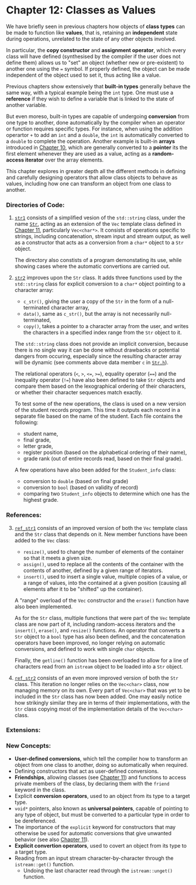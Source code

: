 # Chapter 12: Classes as Values

We have briefly seen in previous chapters how objects of **class types** can be made to function like **values**, that is, retaining an **independent** state during operations, unrelated to the state of any other objects involved.

In particular, the **copy constructor** and **assignment operator**, which every class will have defined (synthesised by the compiler if the user does not define them) allows us to "set" an object (whether new or pre-existent) to another one using the `=` symbol. If properly defined, the object can be made independent of the object used to set it, thus acting like a value.

Previous chapters show extensively that **built-in types** generally behave the same way, with a typical example being the `int` type. One must use a **reference** if they wish to define a variable that is linked to the state of another variable. 

But even moreso, built-in types are capable of undergoing **conversion** from one type to another, done automatically by the compiler when an operator or function requires specific types. For instance, when using the addition operartor `+` to add an `int` and a `double`, the `int` is automatically converted to a `double` to complete the operation. Another example is built-in **arrays** introduced in [Chapter 10](../10_Pointers&Arrays), which are generally converted to a **pointer** its the first element whenever they are used as a value, acting as a **random-access iterator** over the array elements.

This chapter explores in greater depth all the different methods in defining and carefully designing operators that allow class objects to behave as values, including how one can transform an object from one class to another.

### Directories of Code:
1) [`str1`](str1) consists of a simplified vesion of the `std::string` class, under the name [`Str`](str1/Str.h), acting as an extension of the `Vec` template class defined in [Chapter 11](../11_TemplateClasses), particularly `Vec<char*>`. It consists of operations specific to strings, including concatenation, stream input and stream output, as well as a constructor that acts as a conversion from a `char*` object to a `Str` object. 

    The directory also constists of a program demonstating its use, while showing cases where the automatic convertions are carried out.
    
2) [`str2`](str2) improves upon the `Str` class. It adds three functions used by the `std::string` class for explicit conversion to a `char*` object pointing to a character array: 
    * `c_str()`, giving the user a copy of the `Str` in the form of a null-terminated character array,
    * `data()`, same as `c_str()`, but the array is not necessarily null-terminated,
    * `copy()`, takes a pointer to a character array from the user, and writes the characters in a specified index range from the `Str` object to it. 
    
    The `std::string` class does not provide an implicit conversion, because there is no single way it can be done without drawbacks or potential dangers from occuring, especially since the resulting character array will be dynamic (see comments above data member `c` in [`Str.h`](str2/Str.h)).

    The relational operators (`<`, `>`, `<=`, `>=`), equality operator (`==`) and the inequality operator (`!=`) have also been defined to take `Str`                   objects and compare them based on the lexographical ordering of their characters, or whether their character sequences match exactly.
    
    To test some of the new operations, the class is used on a new version of the student records program. This time it outputs each record in a separate file based on the name of the student. Each file contains the following:
    *  student name,
    *  final grade,
    *  letter grade,
    *  register position (based on the alphabetical ordering of their name),
    *  grade rank (out of entire records read, based on their final grade).
    
    A few operations have also been added for the `Student_info` class:
    * conversion to `double` (based on final grade)
    * conversion to `bool` (based on validity of record)
    * comparing two `Student_info` objects to determine which one has the highest grade.

### References:
3) [`ref_str1`](ref_str1) consists of an improved version of both the `Vec` template class and the `Str` class that depends on it. New member functions have been added to the `Vec` class:
    * `resize()`, used to change the number of elements of the container so that it meets a given size.
    * `assign()`, used to replace all the contents of the container with the contents of another, defined by a given range of iterators.
    * `insert()`, used to insert a single value, multiple copies of a value, or a range of values, into the contained at a given position (causing all elements after it to be "shifted" up the container).

    A "range" overload of the `Vec` constructor and the `erase()` function have also been implemented. 

    As for the `Str` class, multiple functions that were part of the `Vec` template class are now part of it, including random-access iterators and the `insert()`, `erase()`, and `resize()` functions. An operator that converts a `Str` object to a `bool` type has also been defined, and the concatenation operators have been improved, no longer relying on automatic conversions, and defined to work with single `char` objects.
    
    Finally, the `getline()` function has been overloaded to allow for a line of characters read from an `istream` object to be loaded into a `Str` object.
    
4) [`ref_str2`](ref_str2) consists of an even more improved version of both the `Str` class. This iteration no longer relies on the `Vec<char>` class, now managing memory on its own. Every part of `Vec<char>` that was yet to be included in the `Str` class has now been added. One may easily notice how strikingly similar they are in terms of their implementations, with the `Str` class copying most of the implementation details of the `Vec<char>` class.
### Extensions:

### New Concepts:
* **User-defined conversions**, which tell the compiler how to transform an object from one class to another, doing so automatically when required.
* Defining constructors that act as user-defined conversions.
* **Friendships**, allowing classes (see [Chapter 11](../11_TemplateClasses)) and functions to access private members of the class, by declaring them with the `friend` keyword in the class.
* Explicit **conversion operators**, used to an object from its type to a target type.
* `void*` pointers, also known as **universal pointers**, capable of pointing to any type of object, but must be converted to a particular type in order to be dereferenced.
* The importance of the `explicit` keyword for constructors that may otherwise be used for automatic conversions that give unwanted behavior (see also [Chapter 11](../11_TemplateClasses)).
* **Explicit convertion operators**, used to covert an object from its type to a target type.
* Reading from an input stream character-by-character through the `istream::get()` function. 
    * Undoing the last character read through the `istream::unget()` function.
